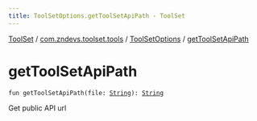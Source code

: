 ```yaml
---
title: ToolSetOptions.getToolSetApiPath - ToolSet
---
```


[ToolSet](../../index.html) / [com.zndevs.toolset.tools](../index.html) / [ToolSetOptions](index.html) / [getToolSetApiPath](./get-tool-set-api-path.html)

# getToolSetApiPath

`fun getToolSetApiPath(file: `[`String`](https://kotlinlang.org/api/latest/jvm/stdlib/kotlin/-string/index.html)`): `[`String`](https://kotlinlang.org/api/latest/jvm/stdlib/kotlin/-string/index.html)

Get public API url


